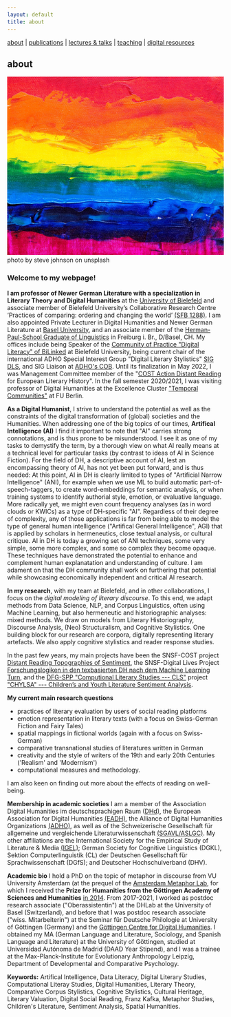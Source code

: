 ```yaml
---
layout: default
title: about
---
```


[about](about.md)  |  [publications](publications.md)  |  [lectures & talks](lectures_talks.md)  |  [teaching](teaching.md)  | [digital resources](dig_res.md)


## about

![colors](./assets/img/steve-johnson-JLfem8ViKVA-unsplash.jpg)
photo by steve johnson on unsplash

### Welcome to my webpage!

**I am professor of Newer German Literature with a specialization in Literary Theory and Digital Humanities** at the [University of Bielefeld](https://www.uni-bielefeld.de/fakultaeten/linguistik-literaturwissenschaft/studium-lehre/faecher/germanistik/aktuelles.xml) and associate member of Bielefeld University’s Collaborative Research Centre ‘Practices of comparing: ordering and changing the world’ [(SFB 1288)](https://www.uni-bielefeld.de/sfb/sfb1288/). I am also appointed Private Lecturer in Digital Humanities and Newer German Literature at [Basel University](https://dhlab.philhist.unibas.ch/de/personen/berenike-herrmann/), and an associate member of the [Herman-Paul-School Graduate of Linguistics](https://www.hpsl-linguistics.org/people/faculty-and-researchers/) in Freiburg i. Br., D/Basel, CH. My offices include being Speaker of the [Community of Practice "Digital Literacy" of BiLinked](https://www.uni-bielefeld.de/themen/bilinked/communities-of-practice/data-literacy/) at Bielefeld University, being current chair of the international ADHO Special Interest Group "Digital Literary Stylistics" [SIG DLS](https://dls.hypotheses.org), and SIG Liaison at [ADHO's COB](https://adho.org/administration/steering). Until its finalization in May 2022, I was Management Committee member of the "[COST Action Distant Reading](https://www.distant-reading.net/) for European Literary History". In the fall semester 2020/2021, I was visiting professor of Digital Humanities at the Excellence Cluster ["Temporal Communities"](https://www.temporal-communities.de/) at FU Berlin.

**As a Digital Humanist**, I strive to understand the potential as well as the constraints of the digital transformation of (global) societies and the Humanities. When addressing one of the big topics of our times, **Artifical Intelligence (AI)** I find it important to note that "AI" carries strong connotations, and is thus prone to be misunderstood. I see it as one of my tasks to demystify the term, by a thorough view on what AI really means at a technical level for particular tasks (by contrast to ideas of AI in Science Fiction). For the field of DH, a descriptive account of AI, lest an encompassing theory of AI, has not yet been put forward, and is thus needed: At this point, AI in DH is clearly limited to types of "Artificial Narrow Intelligence" (ANI), for example when we use ML to build automatic part-of-speech-taggers, to create word-embeddings for semantic analysis, or when training systems to identify authorial style, emotion, or evaluative language. More radically yet, we might even count frequency analyses (as in word clouds or KWICs) as a type of DH-specific "AI". Regardless of their degree of complexity, any of those applications is far from being able to model the type of general human intelligence ("Artifical General Intelligence", AGI) that is applied by scholars in hermeneutics, close textual analysis, or cultural critique. AI in DH is today a growing set of ANI techniques, some very simple, some more complex, and some so complex they become opaque. These techniques have demonstrated the potential to enhance and complement human explanatation and understanding of culture. I am adament on that the DH community shall work on furthering that potential while showcasing economically independent and critical AI research.

**In my research**, with my team at Bielefeld, and in other collaborations, I focus on the *digital modeling of literary discourse*. To this end, we adapt methods from Data Science, NLP, and Corpus Linguistics, often using Machine Learning, but also hermeneutic and historiographic analyses: mixed methods. We draw on models from Literary Historiography, Discourse Analysis, (Neo) Structuralism, and Cognitive Stylistics. One building block for our research are corpora, digitally representing literary artefacts. We also apply cognitive stylistics and reader response studies. 

In the past few years, my main projects have been the SNSF-COST project [Distant Reading Topographies of Sentiment](https://mountain-sentiment.github.io/), the SNSF-Digital Lives Project [Forschungslogiken in den texbasierten DH nach dem Machine Learning Turn](http://www.forschungslogiken.net/en/), and the [DFG-SPP "Computional Literary Studies --- CLS"](https://dfg-spp-cls.github.io/) project ["CHYLSA" --- Children’s and Youth Literature Sentiment Analysis](https://www.ewi-psy.fu-berlin.de/einrichtungen/arbeitsbereiche/allgpsy/Forschung/Drittmittelprojekte/CHYLSA/index.html). 

**My current main research questions**

- practices of literary evaluation by users of social reading platforms
- emotion representation in literary texts (with a focus on Swiss-German Fiction and Fairy Tales)
- spatial mappings in fictional worlds (again with a focus on Swiss-German)
- comparative transnational studies of literatures written in German
- creativity and the style of writers of the 19th and early 20th Centuries ('Realism' and 'Modernism')
- computational measures and methodology.

I am also keen on finding out more about the effects of reading on well-being.

**Membership in academic societies** I am a member of the Association Digital Humanities im deutschsprachigen Raum ([DHd)](http://dig-hum.de/ueber-dhd), the European Association for Digital Humanities [(EADH)](https://eadh.org/), the Alliance of Digital Humanities Organizations [(ADHO)](http://adho.org/), as well as of the Schweizerische Gesellschaft für allgemeine und vergleichende Literaturwissenschaft [(SGAVL/ASLGC)](https://sagw.ch/sgavl/). My other affiliations are the International Society for the Empirical Study of Literature & Media [(IGEL)](https://sites.google.com/igelassoc.org/igel2018/home); German Society for Cognitive Linguistics (DGKL), Sektion Computerlinguistik (CL) der Deutschen Gesellschaft für Sprachwissenschaft (DGfS); and Deutscher Hochschulverband (DHV). 

**Academic bio** I hold a PhD on the topic of metaphor in discourse from VU University Amsterdam (at the prequel of the [Amsterdam Metaphor Lab](http://metaphorlab.org/), for which I received the **Prize for Humanities from the Göttingen Academy of Sciences and Humanities** [in 2014](https://adw-goe.de/en/awards/categories/preis-fuer-geisteswissenschaften/preistraeger/). From 2017-2021, I worked as postdoc research associate ("Oberassistentin") at the DHLab at the University of Basel (Switzerland), and before that I was postdoc research associate ("wiss. Mitarbeiterin") at the Seminar für Deutsche Philologie at University of Göttingen (Germany) and the [Göttingen Centre for Digital Humanities](https://www.gcdh.de/en/campuslab/labs/text/). I obtained my MA (German Language and Literature, Sociology, and Spanish Language and Literature) at the University of Göttingen, studied at Universidad Autónoma de Madrid (DAAD Year Stipend), and I was a trainee at the Max-Planck-Institute for Evolutionary Anthropology Leipzig, Department of Developmental and Comparative Psychology.

**Keywords:** Artifical Intelligence, Data Literacy, Digital Literary Studies, Computational Literay Studies, Digital Humanities, Literary Theory, Comparative Corpus Stylistics, Cognitive Stylistics, Cultural Heritage, Literary Valuation, Digital Social Reading, Franz Kafka, Metaphor Studies, Children's Literature, Sentiment Analysis, Spatial Humanities.


